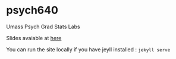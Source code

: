 # psych640
Umass Psych Grad Stats Labs

Slides avaiable at [here](http://wjhopper.github.io/psych640-labs/)

You can run the site locally if you have jeyll installed : `jekyll serve`
